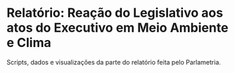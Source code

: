 # Relatório: Reação do Legislativo aos atos do Executivo em Meio Ambiente e Clima

Scripts, dados e visualizações da parte do relatório feita pelo Parlametria. 
